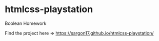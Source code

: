 # htmlcss-playstation
Boolean Homework

Find the project here => https://sargon17.github.io/htmlcss-playstation/
